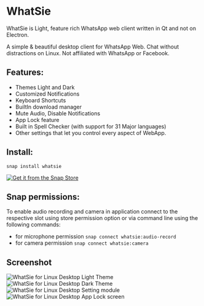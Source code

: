 # WhatSie
WhatSie is Light, feature rich WhatsApp web client written in Qt and not on Electron.

A simple & beautiful desktop client for WhatsApp Web. Chat without distractions
on Linux. Not affiliated with WhatsApp or Facebook.

## Features: 
- Themes Light and Dark
- Customized Notifications
- Keyboard Shortcuts
- BuiltIn download manager
- Mute Audio, Disable Notifications
- App Lock feature
- Built in Spell Checker (with support for 31 Major languages)
- Other settings that let you control every aspect of WebApp.

## Install:

 `snap install whatsie`
 
 [![Get it from the Snap Store](https://snapcraft.io/static/images/badges/en/snap-store-black.svg)](https://snapcraft.io/whatsie)

## Snap permissions:

To enable audio recording and camera in application connect to the respective slot using store permission option or via command line using the following commands:
- for microphone permission
 `snap connect whatsie:audio-record`
- for camera permission
 `snap connect whatsie:camera`


## Screenshot
![WhatSie for Linux Desktop Light Theme](https://github.com/keshavbhatt/whatsie/blob/main/screenshots/1.jpg?raw=true)
![WhatSie for Linux Desktop Dark Theme](https://github.com/keshavbhatt/whatsie/blob/main/screenshots/2.jpg?raw=true)
![WhatSie for Linux Desktop Setting module](https://github.com/keshavbhatt/whatsie/blob/main/screenshots/3.jpg?raw=true)
![WhatSie for Linux Desktop App Lock screen](https://github.com/keshavbhatt/whatsie/blob/main/screenshots/4.jpg?raw=true)
